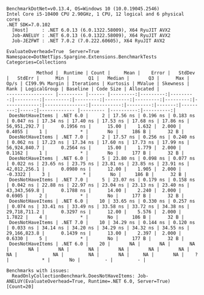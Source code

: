 
    BenchmarkDotNet=v0.13.4, OS=Windows 10 (10.0.19045.2546)
    Intel Core i5-10400 CPU 2.90GHz, 1 CPU, 12 logical and 6 physical cores
    .NET SDK=7.0.102
      [Host]     : .NET 6.0.13 (6.0.1322.58009), X64 RyuJIT AVX2
      Job-ANELUY : .NET 6.0.13 (6.0.1322.58009), X64 RyuJIT AVX2
      Job-JEZFWT : .NET 7.0.2 (7.0.222.60605), X64 RyuJIT AVX2

    EvaluateOverhead=True  Server=True  Namespace=DotNetTips.Spargine.Extensions.BenchmarkTests  
    Categories=Collections  

               Method |  Runtime | Count |     Mean |    Error |   StdDev |   StdErr |      Min |       Q1 |   Median |       Q3 |      Max |         Op/s | CI99.9% Margin | Iterations | Kurtosis | MValue | Skewness | Rank | LogicalGroup | Baseline | Code Size | Allocated |
    ----------------- |--------- |------ |---------:|---------:|---------:|---------:|---------:|---------:|---------:|---------:|---------:|-------------:|---------------:|-----------:|---------:|-------:|---------:|-----:|------------- |--------- |----------:|----------:|
     DoesNotHaveItems | .NET 6.0 |     2 | 17.56 ns | 0.196 ns | 0.183 ns | 0.047 ns | 17.34 ns | 17.40 ns | 17.53 ns | 17.68 ns | 17.86 ns | 56,951,292.7 |      0.1956 ns |      15.00 |    1.632 |  2.000 |   0.4055 |    1 |            * |       No |     186 B |      32 B |
     DoesNotHaveItems | .NET 7.0 |     2 | 17.57 ns | 0.256 ns | 0.240 ns | 0.062 ns | 17.23 ns | 17.34 ns | 17.60 ns | 17.73 ns | 17.99 ns | 56,924,840.7 |      0.2564 ns |      15.00 |    1.779 |  2.000 |   0.1162 |    1 |            * |       No |     177 B |      32 B |
     DoesNotHaveItems | .NET 6.0 |     5 | 23.80 ns | 0.098 ns | 0.077 ns | 0.022 ns | 23.65 ns | 23.75 ns | 23.81 ns | 23.85 ns | 23.91 ns | 42,012,256.1 |      0.0980 ns |      12.00 |    1.905 |  2.000 |  -0.3322 |    3 |            * |       No |     186 B |      32 B |
     DoesNotHaveItems | .NET 7.0 |     5 | 23.07 ns | 0.179 ns | 0.158 ns | 0.042 ns | 22.88 ns | 22.97 ns | 23.04 ns | 23.13 ns | 23.40 ns | 43,343,569.8 |      0.1788 ns |      14.00 |    2.240 |  2.000 |   0.6905 |    2 |            * |       No |     177 B |      32 B |
     DoesNotHaveItems | .NET 6.0 |    10 | 33.65 ns | 0.330 ns | 0.257 ns | 0.074 ns | 33.41 ns | 33.49 ns | 33.58 ns | 33.72 ns | 34.38 ns | 29,718,711.2 |      0.3297 ns |      12.00 |    5.576 |  2.000 |   1.7822 |    4 |            * |       No |     186 B |      32 B |
     DoesNotHaveItems | .NET 7.0 |    10 | 34.29 ns | 0.144 ns | 0.120 ns | 0.033 ns | 34.14 ns | 34.20 ns | 34.29 ns | 34.32 ns | 34.55 ns | 29,166,823.8 |      0.1439 ns |      13.00 |    2.397 |  2.000 |   0.6330 |    5 |            * |       No |     177 B |      32 B |
     DoesNotHaveItems | .NET 6.0 |    20 |       NA |       NA |       NA |       NA |       NA |       NA |       NA |       NA |       NA |           NA |             NA |         NA |       NA |     NA |       NA |    ? |            * |       No |         - |         - |

    Benchmarks with issues:
      ReadOnlyCollectionBenchmark.DoesNotHaveItems: Job-ANELUY(EvaluateOverhead=True, Runtime=.NET 6.0, Server=True) [Count=20]
